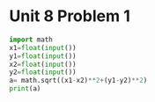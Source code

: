 # Unit 8 Problem 1
```.py
import math
x1=float(input())
y1=float(input())
x2=float(input())
y2=float(input())
a= math.sqrt((x1-x2)**2+(y1-y2)**2)
print(a)
```
